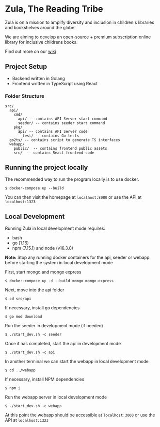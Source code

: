 # Zula, The Reading Tribe

Zula is on a mission to amplify diversity and inclusion in children's libraries and bookshelves around the globe!

We are aiming to develop an open-source + premium subscription online library for inclusive childrens books.

Find out more on our [wiki](https://github.com/reading-tribe/zula/wiki)

## Project Setup

- Backend written in Golang
- Frontend written in TypeScript using React

### Folder Structure

```
src/
  api/
    cmd/
      api/ -- contains API Server start command
      seeder/ -- contains seeder start command
    pkg/
      api/ -- contains API Server code
        test/ -- contains Go tests
  go2ts/ -- contains script to generate TS interfaces
  webapp/
    public/  -- contains frontend public assets
    src/  -- contains React frontend code
```

## Running the project locally

The recommended way to run the program locally is to use docker.

    $ docker-compose up --build

You can then visit the homepage at `localhost:8080` or use the API at `localhost:1323`

## Local Development

Running Zula in local development mode requires:
- bash
- go (1.16)
- npm (7.15.1) and node (v16.3.0)

**Note:** Stop any running docker containers for the api, seeder or webapp before starting the system in local development mode

First, start mongo and mongo express

    $ docker-compose up -d --build mongo mongo-express

Next, move into the api folder

    $ cd src/api

If necessary, install go dependencies

    $ go mod download

Run the seeder in development mode (if needed)

    $ ./start_dev.sh -c seeder

Once it has completed, start the api in development mode

    $ ./start_dev.sh -c api

In another terminal we can start the webapp in local development mode

    $ cd ../webapp

If necessary, install NPM dependencies

    $ npm i

Run the webapp server in local development mode

    $ ./start_dev.sh -c webapp

At this point the webapp should be accessible at `localhost:3000` or use the API at `localhost:1323`